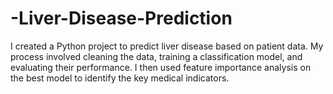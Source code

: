 # -Liver-Disease-Prediction
I created a Python project to predict liver disease based on patient data. My process involved cleaning the data, training a  classification model, and evaluating their performance. I then used feature importance analysis on the best model to identify the key medical indicators.

